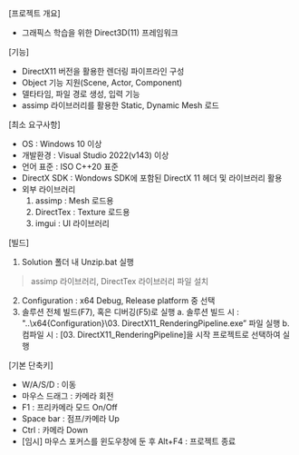 [프로젝트 개요]
- 그래픽스 학습을 위한 Direct3D(11) 프레임워크

[기능]
- DirectX11 버전을 활용한 렌더링 파이프라인 구성
- Object 기능 지원(Scene, Actor, Component)
- 델타타임, 파일 경로 생성, 입력 기능
- assimp 라이브러리를 활용한 Static, Dynamic Mesh 로드

[최소 요구사항]
- OS : Windows 10 이상
- 개발환경 : Visual Studio 2022(v143) 이상
- 언어 표준 : ISO C++20 표준
- DirectX SDK : Wondows SDK에 포함된 DirectX 11 헤더 및 라이브러리 활용
- 외부 라이브러리
  1. assimp : Mesh 로드용
  2. DirectTex : Texture 로드용
  3. imgui : UI 라이브러리

[빌드]
1. Solution 폴더 내 Unzip.bat 실행
  > assimp 라이브러리, DirectTex 라이브러리 파일 설치
2. Configuration : x64 Debug, Release platform 중 선택
3. 솔루션 전체 빌드(F7), 혹은 디버깅(F5)로 실행
  a. 솔루션 빌드 시 : "..\x64\{Configuration}\03. DirectX11_RenderingPipeline.exe” 파일 실행
  b. 컴파일 시 : [03. DirectX11_RenderingPipeline]을 시작 프로젝트로 선택하여 실행

[기본 단축키]
- W/A/S/D : 이동
- 마우스 드래그 : 카메라 회전 
- F1 : 프리카메라 모드 On/Off
- Space bar : 점프/카메라 Up
- Ctrl : 카메라 Down
- [임시] 마우스 포커스를 윈도우창에 둔 후 Alt+F4 : 프로젝트 종료
